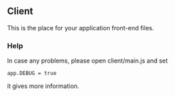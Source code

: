 ## Client

This is the place for your application front-end files.

### Help

 In case any problems, please open client/main.js and set
 ```
 app.DEBUG = true
 ```
 it gives more information.
